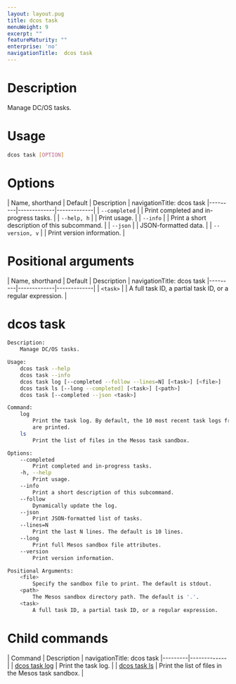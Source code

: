 ```yaml
---
layout: layout.pug
title: dcos task
menuWeight: 9
excerpt: ""
featureMaturity: ""
enterprise: 'no'
navigationTitle:  dcos task
---
```


<!-- This source repo for this topic is https://github.com/dcos/dcos-docs -->


# Description
Manage DC/OS tasks.

# Usage

```bash
dcos task [OPTION]
```

# Options

| Name, shorthand | Default | Description |
navigationTitle:  dcos task
|---------|-------------|-------------|
| `--completed`   |             | Print completed and in-progress tasks. |
| `--help, h`   |             |  Print usage. |
| `--info`   |             |  Print a short description of this subcommand. |
| `--json`   |             |  JSON-formatted data. |
| `--version, v`   |             | Print version information. | 

# Positional arguments

| Name, shorthand | Default | Description |
navigationTitle:  dcos task
|---------|-------------|-------------|
| `<task>`   |             |  A full task ID, a partial task ID, or a regular expression. |

# dcos task

```bash
Description:
    Manage DC/OS tasks.

Usage:
    dcos task --help
    dcos task --info
    dcos task log [--completed --follow --lines=N] [<task>] [<file>]
    dcos task ls [--long --completed] [<task>] [<path>]
    dcos task [--completed --json <task>]

Command:
    log
        Print the task log. By default, the 10 most recent task logs from stdout
        are printed.
    ls
        Print the list of files in the Mesos task sandbox.

Options:
    --completed
        Print completed and in-progress tasks.
    -h, --help
        Print usage.
    --info
        Print a short description of this subcommand.
    --follow
        Dynamically update the log.
    --json
        Print JSON-formatted list of tasks.
    --lines=N
        Print the last N lines. The default is 10 lines.
    --long
        Print full Mesos sandbox file attributes.
    --version
        Print version information.

Positional Arguments:
    <file>
        Specify the sandbox file to print. The default is stdout.
    <path>
        The Mesos sandbox directory path. The default is '.'.
    <task>
        A full task ID, a partial task ID, or a regular expression.
```

# Child commands

| Command | Description |
navigationTitle:  dcos task
|---------|-------------|
| [dcos task log](/1.9/cli/command-reference/dcos-task/dcos-task-log/)   | Print the task log. | 
| [dcos task ls](/1.9/cli/command-reference/dcos-task/dcos-task-ls/)   | Print the list of files in the Mesos task sandbox. | 
